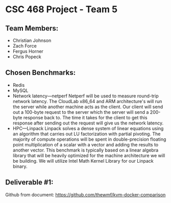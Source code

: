 # CSC 468 Project - Team 5

## Team Members:
- Christian Johnson
- Zach Force
- Fergus Horner 
- Chris Popeck 

## Chosen Benchmarks:
- Redis
- MySQL
- Network latency—netperf
  Netperf will be used to measure round-trip network latency.  The CloudLab x86_64 and ARM architecture's will run the server while another machine acts as the client.  Our client will send out a 100-byte request to the server which the server will send a 200-byte response back to. The time it takes for the client to get this response after sending out the request will give us the network latency.
- HPC—Linpack
Linpack solves a dense system of linear equations using an algorithm that carries out LU factorization with partial pivoting. The majority of compute operations will be spent in double-precision floating point multiplication of a scalar with a vector and adding the results to another vector. This benchmark is typically based on a linear algebra library that will be heavily optimized for the machine architecture we will be building. We will utilize Intel Math Kernel Library for our Linpack binary.

## Deliverable #1:

Github from document:
https://github.com/thewmf/kvm-docker-comparison
